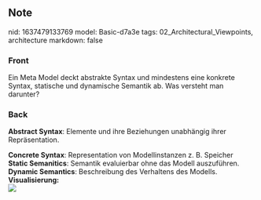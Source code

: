 ## Note
nid: 1637479133769
model: Basic-d7a3e
tags: 02_Architectural_Viewpoints, architecture
markdown: false

### Front
Ein Meta Model deckt abstrakte Syntax und mindestens eine konkrete Syntax, statische und dynamische Semantik ab. Was versteht man darunter?

### Back
<b>Abstract Syntax</b>: Elemente und ihre Beziehungen unabhängig
ihrer Repräsentation.
<div>
  <b>Concrete Syntax</b>: Representation von Modellinstanzen z. B.
  Speicher
</div>
<div>
  <b>Static Semanitics</b>: Semantik evaluierbar ohne das Modell
  auszuführen.
</div>
<div>
  <b>Dynamic Semantics</b>: Beschreibung des Verhaltens des
  Modells.
</div>
<div>
  <b>Visualisierung:</b>
</div>
<div><img src=
paste-b7f61cadd457e68e80a41114308d3b79742f761e.jpg></div>

